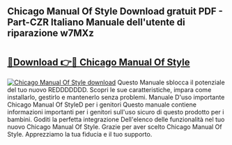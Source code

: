 ## Chicago Manual Of Style Download gratuit PDF - Part-CZR Italiano Manuale dell'utente di riparazione w7MXz

# <h2><a href="http://dfb1ju.blite.top/?on=Chicago+Manual+Of+Style">🔗Download 👉🔴 Chicago Manual Of Style</a></h2>

[![Chicago Manual Of Style download](https://i.imgur.com/lujVjoI.png)](http://dfb1ju.blite.top/?on=Chicago+Manual+Of+Style)
Questo Manuale sblocca il potenziale del tuo nuovo REDDDDDDD. Scopri le sue caratteristiche, impara come installarlo, gestirlo e mantenerlo senza problemi. Manuale D'uso importante Chicago Manual Of StyleD per i genitori Questo manuale contiene informazioni importanti per i genitori sull'uso sicuro di questo prodotto per i bambini. Goditi la perfetta integrazione Dell'elenco delle funzionalità nel tuo nuovo Chicago Manual Of Style. Grazie per aver scelto Chicago Manual Of Style. Apprezziamo la tua fiducia e il tuo supporto.
